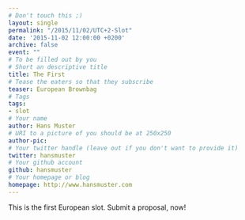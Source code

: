 ```yaml
---
# Don't touch this ;)
layout: single
permalink: "/2015/11/02/UTC+2-Slot"
date: '2015-11-02 12:00:00 +0200'
archive: false
event: ""
# To be filled out by you
# Short an descriptive title
title: The First
# Tease the eaters so that they subscribe
teaser: European Brownbag
# Tags
tags:
- slot
# Your name
author: Hans Muster
# URI to a picture of you should be at 250x250
author-pic:
# Your twitter handle (leave out if you don't want to provide it)
twitter: hansmuster
# Your github account
github: hansmuster
# Your homepage or blog
homepage: http://www.hansmuster.com
---
```

This is the first European slot. Submit a proposal, now!
